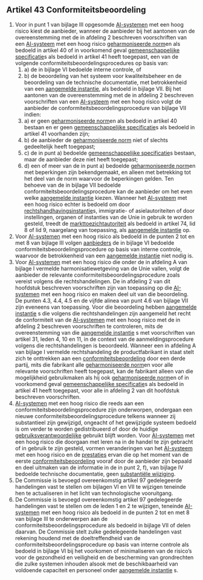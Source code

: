 ## Artikel 43 Conformiteitsbeoordeling

1. Voor in punt 1 van bijlage III opgesomde [AI-systemen](a3.md#^ai-systeem) met een hoog risico kiest de aanbieder, wanneer de aanbieder bij het aantonen van de overeenstemming met de in afdeling 2 beschreven voorschriften van een [AI-systeem](a3.md#^ai-systeem) met een hoog risico [geharmoniseerde norm](a3.md#^hnorm)en als bedoeld in artikel 40 of in voorkomend geval [gemeenschappelijke specificatie](a3.md#^gespec)s als bedoeld in artikel 41 heeft toegepast, een van de volgende conformiteitsbeoordelingsprocedures op basis van:
   1. a) de in bijlage VI bedoelde interne controle, of
   2. b) de beoordeling van het systeem voor kwaliteitsbeheer en de beoordeling van de technische documentatie, met betrokkenheid van een [aangemelde instantie](a3.md#^aanins), als bedoeld in bijlage VII.
      Bij het aantonen van de overeenstemming met de in afdeling 2 beschreven voorschriften van een [AI-systeem](a3.md#^ai-systeem) met een hoog risico volgt de aanbieder de conformiteitsbeoordelingsprocedure van bijlage VII indien:
   3. a) er geen [geharmoniseerde norm](a3.md#^hnorm)en als bedoeld in artikel 40 bestaan en er geen [gemeenschappelijke specificatie](a3.md#^gespec)s als bedoeld in artikel 41 voorhanden zijn;
   4. b) de aanbieder de [geharmoniseerde norm](a3.md#^hnorm) niet of slechts gedeeltelijk heeft toegepast;
   5. c) de in punt a) bedoelde [gemeenschappelijke specificatie](a3.md#^gespec)s bestaan, maar de aanbieder deze niet heeft toegepast;
   6. d) een of meer van de in punt a) bedoelde [geharmoniseerde norm](a3.md#^hnorm)en met beperkingen zijn bekendgemaakt, en alleen met betrekking tot het deel van de norm waarvoor de beperkingen gelden.
      Ten behoeve van de in bijlage VII bedoelde conformiteitsbeoordelingsprocedure kan de aanbieder om het even welke [aangemelde instantie](a3.md#^aanins) kiezen. Wanneer het [AI-systeem](a3.md#^ai-systeem) met een hoog risico echter is bedoeld om door [rechtshandhavingsinstantie](a3.md#^rhi)s, immigratie- of asielautoriteiten of door instellingen, organen of instanties van de Unie in gebruik te worden gesteld, treedt de [markttoezichtautoriteit](a3.md#^mta) als bedoeld in artikel 74, lid 8 of lid 9, naargelang van toepassing, als [aangemelde instantie](a3.md#^aanins) op.
2. Voor [AI-systemen](a3.md#^ai-systeem) met een hoog risico als bedoeld in de punten 2 tot en met 8 van bijlage III volgen [aanbieders](a3.md#^aanbieder) de in bijlage VI bedoelde conformiteitsbeoordelingsprocedure op basis van interne controle, waarvoor de betrokkenheid van een [aangemelde instantie](a3.md#^aanins) niet nodig is.
3. Voor [AI-systemen](a3.md#^ai-systeem) met een hoog risico die onder de in afdeling A van bijlage I vermelde harmonisatiewetgeving van de Unie vallen, volgt de aanbieder de relevante conformiteitsbeoordelingsprocedure zoals vereist volgens die rechtshandelingen. De in afdeling 2 van dit hoofdstuk beschreven voorschriften zijn van toepassing op die [AI-systemen](a3.md#^ai-systeem) met een hoog risico en maken deel uit van die beoordeling. De punten 4.3, 4.4, 4.5 en de vijfde alinea van punt 4.6 van bijlage VII zijn eveneens van toepassing.
   Voor die beoordeling hebben [aangemelde instantie](a3.md#^aanins) s die volgens die rechtshandelingen zijn aangemeld het recht de conformiteit van de [AI-systemen](a3.md#^ai-systeem) met een hoog risico met de in afdeling 2 beschreven voorschriften te controleren, mits de overeenstemming van die [aangemelde instantie](a3.md#^aanins) s met voorschriften van artikel 31, leden 4, 10 en 11, in de context van de aanmeldingsprocedure volgens die rechtshandelingen is beoordeeld.
   Wanneer een in afdeling A van bijlage I vermelde rechtshandeling de productfabrikant in staat stelt zich te onttrekken aan een [conformiteitsbeoordeling](a3.md#^conformiteitsbeoordeling) door een derde partij, mits die fabrikant alle [geharmoniseerde norm](a3.md#^hnorm)en voor alle relevante voorschriften heeft toegepast, kan de fabrikant alleen van die mogelijkheid gebruikmaken als hij ook [geharmoniseerde norm](a3.md#^hnorm)en of in voorkomend geval [gemeenschappelijke specificatie](a3.md#^gespec)s als bedoeld in artikel 41 heeft toegepast, voor alle in afdeling 2 van dit hoofdstuk beschreven voorschriften.
4. [AI-systemen](a3.md#^ai-systeem) met een hoog risico die reeds aan een conformiteitsbeoordelingsprocedure zijn onderworpen, ondergaan een nieuwe conformiteitsbeoordelingsprocedure telkens wanneer zij substantieel zijn gewijzigd, ongeacht of het gewijzigde systeem bedoeld is om verder te worden gedistribueerd of door de huidige [gebruiksverantwoordelijke](a3.md#^gebruiksverantwoordelijke) gebruikt blijft worden.
   Voor [AI-systemen](a3.md#^ai-systeem) met een hoog risico die doorgaan met leren na in de handel te zijn gebracht of in gebruik te zijn gesteld, vormen veranderingen van het [AI-systeem](a3.md#^ai-systeem) met een hoog risico en de [prestaties](a3.md#^prestaties) ervan die op het moment van de eerste [conformiteitsbeoordeling](a3.md#^conformiteitsbeoordeling) vooraf door de aanbieder zijn bepaald en deel uitmaken van de informatie in de in punt 2, f), van bijlage IV bedoelde technische documentatie, geen [substantiële wijziging](a3.md#^wijz).
5. De Commissie is bevoegd overeenkomstig artikel 97 gedelegeerde handelingen vast te stellen om bijlagen VI en VII te wijzigen teneinde hen te actualiseren in het licht van technologische vooruitgang.
6. De Commissie is bevoegd overeenkomstig artikel 97 gedelegeerde handelingen vast te stellen om de leden 1 en 2 te wijzigen, teneinde [AI-systemen](a3.md#^ai-systeem) met een hoog risico als bedoeld in de punten 2 tot en met 8 van bijlage III te onderwerpen aan de conformiteitsbeoordelingsprocedure als bedoeld in bijlage VII of delen daarvan. De Commissie stelt zulke gedelegeerde handelingen vast rekening houdend met de doeltreffendheid van de conformiteitsbeoordelingsprocedure op basis van interne controle als bedoeld in bijlage VI bij het voorkomen of minimaliseren van de risico’s voor de gezondheid en veiligheid en de bescherming van grondrechten die zulke systemen inhouden alsook met de beschikbaarheid van voldoende capaciteit en personeel onder [aangemelde instantie](a3.md#^aanins) s.
